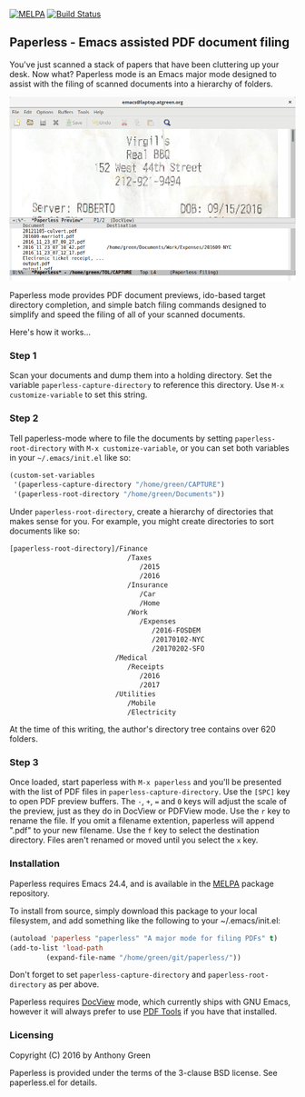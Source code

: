 [![MELPA](https://melpa.org/packages/paperless-badge.svg)](https://melpa.org/#/paperless) [![Build Status](https://travis-ci.org/atgreen/paperless.svg?branch=master)](https://travis-ci.org/atgreen/paperless)

## Paperless - Emacs assisted PDF document filing

You've just scanned a stack of papers that have been cluttering up
your desk.  Now what?  Paperless mode is an Emacs major mode designed
to assist with the filing of scanned documents into a hierarchy of
folders.

![alt text](paperless-shot.png "Screenshot of paperless mode")

Paperless mode provides PDF document previews, ido-based target
directory completion, and simple batch filing commands designed to
simplify and speed the filing of all of your scanned documents.

Here's how it works...

### Step 1

Scan your documents and dump them into a holding directory.  Set the
variable `paperless-capture-directory` to reference this directory.
Use `M-x customize-variable` to set this string.

### Step 2

Tell paperless-mode where to file the documents by setting
`paperless-root-directory` with `M-x customize-variable`, or you can
set both variables in your `~/.emacs/init.el` like so:

```lisp
(custom-set-variables
 '(paperless-capture-directory "/home/green/CAPTURE")
 '(paperless-root-directory "/home/green/Documents"))
```

Under `paperless-root-directory`, create a hierarchy of directories that
makes sense for you.  For example, you might create directories to
sort documents like so:

```
[paperless-root-directory]/Finance
                             /Taxes
                                /2015
                                /2016
                             /Insurance
                                /Car
                                /Home
                             /Work
                                /Expenses
                                   /2016-FOSDEM
                                   /20170102-NYC
                                   /20170202-SFO
                          /Medical
                             /Receipts
                                /2016
                                /2017
                          /Utilities
                             /Mobile
                             /Electricity
```

At the time of this writing, the author's directory tree contains over
620 folders.

### Step 3

Once loaded, start paperless with `M-x paperless` and you'll be
presented with the list of PDF files in `paperless-capture-directory`.
Use the `[SPC]` key to open PDF preview buffers.  The `-`, `+`, `=`
and `0` keys will adjust the scale of the preview, just as they do in
DocView or PDFView mode.  Use the `r` key to rename the file.  If you
omit a filename extention, paperless will append ".pdf" to your new
filename.  Use the `f` key to select the destination directory.  Files
aren't renamed or moved until you select the `x` key.

### Installation

Paperless requires Emacs 24.4, and is available in the
[MELPA](https://melpa.org) package repository.

To install from source, simply download this package to your local
filesystem, and add something like the following to your
~/.emacs/init.el:

```lisp
(autoload 'paperless "paperless" "A major mode for filing PDFs" t)
(add-to-list 'load-path
	     (expand-file-name "/home/green/git/paperless/"))
```

Don't forget to set `paperless-capture-directory` and
`paperless-root-directory` as per above.

Paperless requires [DocView](https://www.gnu.org/software/emacs/manual/html_node/emacs/Document-View.html) mode, which currently ships with GNU Emacs,
however it will always prefer to use [PDF Tools](https://github.com/politza/pdf-tools) if you have that
installed.

### Licensing

Copyright (C) 2016 by Anthony Green

Paperless is provided under the terms of the 3-clause BSD license.
See paperless.el for details.

